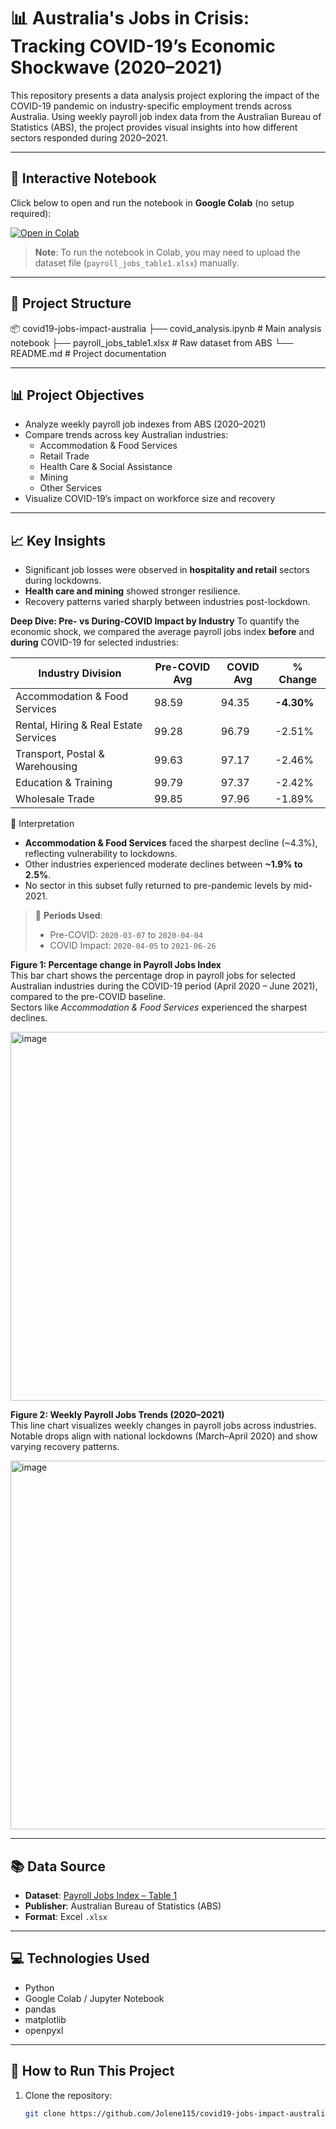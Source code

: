 # 📊 Australia's Jobs in Crisis: Tracking COVID-19’s Economic Shockwave (2020–2021)

This repository presents a data analysis project exploring the impact of the COVID-19 pandemic on industry-specific employment trends across Australia. Using weekly payroll job index data from the Australian Bureau of Statistics (ABS), the project provides visual insights into how different sectors responded during 2020–2021.

---

## 🧪 Interactive Notebook

Click below to open and run the notebook in **Google Colab** (no setup required):

[![Open in Colab](https://colab.research.google.com/assets/colab-badge.svg)](https://colab.research.google.com/github/Jolene115/covid19-jobs-impact-australia/blob/main/covid_analysis.ipynb)

> **Note**: To run the notebook in Colab, you may need to upload the dataset file (`payroll_jobs_table1.xlsx`) manually.

---

## 📁 Project Structure

📦 covid19-jobs-impact-australia
├── covid_analysis.ipynb # Main analysis notebook
├── payroll_jobs_table1.xlsx # Raw dataset from ABS
└── README.md # Project documentation


---

## 📊 Project Objectives

- Analyze weekly payroll job indexes from ABS (2020–2021)
- Compare trends across key Australian industries:
  - Accommodation & Food Services
  - Retail Trade
  - Health Care & Social Assistance
  - Mining
  - Other Services
- Visualize COVID-19’s impact on workforce size and recovery

---

## 📈 Key Insights

- Significant job losses were observed in **hospitality and retail** sectors during lockdowns.
- **Health care and mining** showed stronger resilience.
- Recovery patterns varied sharply between industries post-lockdown.

**Deep Dive: Pre- vs During-COVID Impact by Industry**
To quantify the economic shock, we compared the average payroll jobs index **before** and **during** COVID-19 for selected industries:

| Industry Division                     | Pre-COVID Avg | COVID Avg | % Change   |
| ------------------------------------- | ------------- | --------- | ---------- |
| Accommodation & Food Services         | 98.59         | 94.35     | **-4.30%** |
| Rental, Hiring & Real Estate Services | 99.28         | 96.79     | -2.51%     |
| Transport, Postal & Warehousing       | 99.63         | 97.17     | -2.46%     |
| Education & Training                  | 99.79         | 97.37     | -2.42%     |
| Wholesale Trade                       | 99.85         | 97.96     | -1.89%     |

🧠 Interpretation
- **Accommodation & Food Services** faced the sharpest decline (~4.3%), reflecting vulnerability to lockdowns.
- Other industries experienced moderate declines between **~1.9% to 2.5%**.
- No sector in this subset fully returned to pre-pandemic levels by mid-2021.

> 📅 **Periods Used**:  
> - Pre-COVID: `2020-03-07` to `2020-04-04`  
> - COVID Impact: `2020-04-05` to `2021-06-26`

**Figure 1: Percentage change in Payroll Jobs Index**  
This bar chart shows the percentage drop in payroll jobs for selected Australian industries during the COVID-19 period (April 2020 – June 2021), compared to the pre-COVID baseline.  
Sectors like *Accommodation & Food Services* experienced the sharpest declines.

<img width="1189" height="590" alt="image" src="https://github.com/user-attachments/assets/c74fc8e9-c410-4dce-92af-8747ef900b80" />

**Figure 2: Weekly Payroll Jobs Trends (2020–2021)**  
This line chart visualizes weekly changes in payroll jobs across industries.  
Notable drops align with national lockdowns (March–April 2020) and show varying recovery patterns.

<img width="1189" height="590" alt="image" src="https://github.com/user-attachments/assets/27c984d7-7faf-4dd1-89e5-4ba5c33934c1" />

---

## 📚 Data Source

- **Dataset**: [Payroll Jobs Index – Table 1](https://www.abs.gov.au/statistics/labour/jobs/payroll-jobs/latest-release)
- **Publisher**: Australian Bureau of Statistics (ABS)
- **Format**: Excel `.xlsx`

---

## 💻 Technologies Used

- Python
- Google Colab / Jupyter Notebook
- pandas
- matplotlib
- openpyxl

---

## 🚀 How to Run This Project

1. Clone the repository:
   ```bash
   git clone https://github.com/Jolene115/covid19-jobs-impact-australia.git
